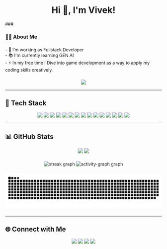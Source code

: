 <h1 align="center">Hi 👋, I'm Vivek!</h1>
<!-- <h3 align="center">Full Stack Developer from Bokaro</h3> -->
###

<h3 align="left">👩‍💻  About Me</h3>

###

<p align="left">- 🔭 I’m working as Fullstack Developer<br>- 📚 I'm currently learning GEN AI<br>- ⚡ In my free time I Dive into game development as a way to apply my coding skills creatively.</p>

###

<!--  <p align="center"> -->
<!--   <img src="https://profile-counter.glitch.me/vivekyadav5750/count.svg" alt="visitor counter"/> -->
<!-- </p> -->
<div align="center">
  <img src="https://visitor-badge.laobi.icu/badge?page_id=vivekyadav5750.vivekyadav5750&"  />
</div>

---

## 🚀 Tech Stack

<p align="center">
  <img src="https://cdn.jsdelivr.net/gh/devicons/devicon/icons/javascript/javascript-original.svg" height="40" />
  <img src="https://cdn.jsdelivr.net/gh/devicons/devicon/icons/typescript/typescript-original.svg" height="40" />
  <img src="https://cdn.jsdelivr.net/gh/devicons/devicon/icons/react/react-original.svg" height="40" />
  <img src="https://cdn.jsdelivr.net/gh/devicons/devicon/icons/html5/html5-original.svg" height="40" />
  <img src="https://cdn.jsdelivr.net/gh/devicons/devicon/icons/css3/css3-original.svg" height="40" />
  <img src="https://cdn.jsdelivr.net/gh/devicons/devicon/icons/python/python-original.svg" height="40" />
  <img src="https://cdn.jsdelivr.net/gh/devicons/devicon/icons/nextjs/nextjs-original.svg" height="40" />
  <img src="https://cdn.jsdelivr.net/gh/devicons/devicon/icons/nodejs/nodejs-original.svg" height="40" />
  <img src="https://cdn.jsdelivr.net/gh/devicons/devicon/icons/express/express-original.svg" height="40" />
  <img src="https://cdn.jsdelivr.net/gh/devicons/devicon/icons/mongodb/mongodb-original.svg" height="40" />
  <img src="https://cdn.jsdelivr.net/gh/devicons/devicon/icons/git/git-original.svg" height="40" />
  <img src="https://cdn.jsdelivr.net/gh/devicons/devicon/icons/firebase/firebase-plain.svg" height="40" />
  <img src="https://cdn.jsdelivr.net/gh/devicons/devicon/icons/linux/linux-original.svg" height="40" />
  <img src="https://cdn.jsdelivr.net/gh/devicons/devicon/icons/materialui/materialui-original.svg" height="40" />
  <img src="https://cdn.jsdelivr.net/gh/devicons/devicon/icons/redux/redux-original.svg" height="40" />
</p>

---

## 📊 GitHub Stats

<p align="center">
  <img src="https://github-readme-stats.vercel.app/api?username=vivekyadav5750&show_icons=true&theme=tokyonight&count_private=true" height="180"/>
  <img src="https://github-readme-stats.vercel.app/api/top-langs/?username=vivekyadav5750&layout=compact&theme=tokyonight" height="180"/>
</p>

###

<div align="center">
  <img src="https://streak-stats.demolab.com?user=vivekyadav5750&locale=en&mode=daily&theme=dark&hide_border=false&border_radius=5&order=3" height="220" alt="streak graph"  />
  <img src="https://github-readme-activity-graph.vercel.app/graph?username=vivekyadav5750&theme=github-dark&area=true&hide_border=true" height="220" alt="activity-graph graph"  />
</div>

###

###

<img src="https://raw.githubusercontent.com/dhrubobarman/dhrubobarman/output/snake.svg" alt="Snake animation" />

###
---

## 🌐 Connect with Me

<p align="center">
  <a href="https://www.linkedin.com/in/vivekyadav5750/" target="_blank"><img src="https://img.shields.io/badge/LinkedIn-blue?style=for-the-badge&logo=linkedin" /></a>
  <a href="mailto:10vivekkumaryadav@gmail.com"><img src="https://img.shields.io/badge/Gmail-red?style=for-the-badge&logo=gmail" /></a>
  <a href="https://medium.com/@vivekyadav5750" target="_blank"><img src="https://img.shields.io/badge/Medium-black?style=for-the-badge&logo=medium" /></a>
  <a href="https://twitter.com/vivekyadav5750" target="_blank"><img src="https://img.shields.io/badge/Twitter-1DA1F2?style=for-the-badge&logo=twitter" /></a>
</p>
